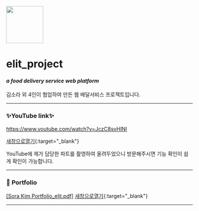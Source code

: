 
<img src ="https://user-images.githubusercontent.com/89364507/149678582-f750c319-2e64-495b-bcdb-c21c87fee8a1.png" width="100" >

# **elit_project**

#### *a food delivery service web platform*

김소라 외 4인이 협업하여 만든 웹 배달서비스 프로젝트입니다. 

---

### **✨YouTube link✨**
<a href="https://www.youtube.com/watch?v=JczC8svHlNI" target="_blank"> https://www.youtube.com/watch?v=JczC8svHlNI</a>

[새창으로열기](https://www.youtube.com/watch?v=JczC8svHlNI){:target="_blank"}


YouTube에 제가 담당한 파트를 촬영하여 올려두었으니 방문해주시면 기능 확인이 쉽게 확인이 가능합니다.

---

### 📌  **Portfolio**
<a href="https://github.com/sorakim92/elit_project/files/7878006/Sora.Kim.Portfolio_elit.pdf" target="_blank">[Sora Kim Portfolio_elit.pdf]</a>
[새창으로열기](https://github.com/sorakim92/elit_project/files/7878006/Sora.Kim.Portfolio_elit.pdf){:target="_blank"}

---

